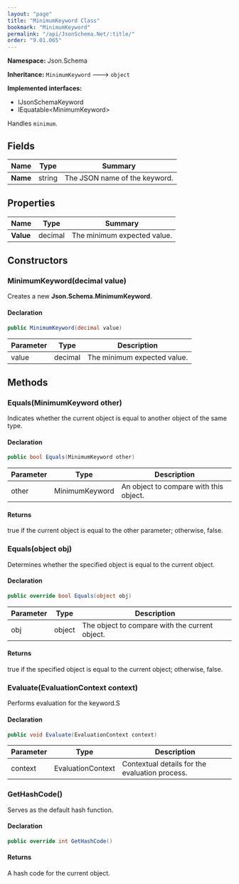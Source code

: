 ```yaml
---
layout: "page"
title: "MinimumKeyword Class"
bookmark: "MinimumKeyword"
permalink: "/api/JsonSchema.Net/:title/"
order: "9.01.065"
---
```

**Namespace:** Json.Schema

**Inheritance:**
`MinimumKeyword`
 🡒 
`object`

**Implemented interfaces:**

- IJsonSchemaKeyword
- IEquatable\<MinimumKeyword\>

Handles `minimum`.

## Fields

| Name | Type | Summary |
|---|---|---|
| **Name** | string | The JSON name of the keyword. |

## Properties

| Name | Type | Summary |
|---|---|---|
| **Value** | decimal | The minimum expected value. |

## Constructors

### MinimumKeyword(decimal value)

Creates a new **Json.Schema.MinimumKeyword**.

#### Declaration

```c#
public MinimumKeyword(decimal value)
```

| Parameter | Type | Description |
|---|---|---|
| value | decimal | The minimum expected value. |


## Methods

### Equals(MinimumKeyword other)

Indicates whether the current object is equal to another object of the same type.

#### Declaration

```c#
public bool Equals(MinimumKeyword other)
```

| Parameter | Type | Description |
|---|---|---|
| other | MinimumKeyword | An object to compare with this object. |


#### Returns

true if the current object is equal to the <paramref name="other">other</paramref> parameter; otherwise, false.

### Equals(object obj)

Determines whether the specified object is equal to the current object.

#### Declaration

```c#
public override bool Equals(object obj)
```

| Parameter | Type | Description |
|---|---|---|
| obj | object | The object to compare with the current object. |


#### Returns

true if the specified object  is equal to the current object; otherwise, false.

### Evaluate(EvaluationContext context)

Performs evaluation for the keyword.S

#### Declaration

```c#
public void Evaluate(EvaluationContext context)
```

| Parameter | Type | Description |
|---|---|---|
| context | EvaluationContext | Contextual details for the evaluation process. |


### GetHashCode()

Serves as the default hash function.

#### Declaration

```c#
public override int GetHashCode()
```


#### Returns

A hash code for the current object.

